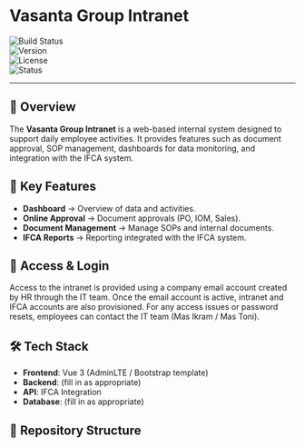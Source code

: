 # Vasanta Group Intranet  

![Build Status](https://img.shields.io/badge/build-passing-brightgreen)  
![Version](https://img.shields.io/badge/version-1.0.0-blue)  
![License](https://img.shields.io/badge/license-Private-red)  
![Status](https://img.shields.io/badge/status-internal-lightgrey)  

---

## 📌 Overview
The **Vasanta Group Intranet** is a web-based internal system designed to support daily employee activities. It provides features such as document approval, SOP management, dashboards for data monitoring, and integration with the IFCA system.

## 🚀 Key Features
- **Dashboard** → Overview of data and activities.  
- **Online Approval** → Document approvals (PO, IOM, Sales).  
- **Document Management** → Manage SOPs and internal documents.  
- **IFCA Reports** → Reporting integrated with the IFCA system.  

## 🔐 Access & Login
Access to the intranet is provided using a company email account created by HR through the IT team. Once the email account is active, intranet and IFCA accounts are also provisioned. For any access issues or password resets, employees can contact the IT team (Mas Ikram / Mas Toni).  

## 🛠️ Tech Stack
- **Frontend**: Vue 3 (AdminLTE / Bootstrap template)  
- **Backend**: (fill in as appropriate)  
- **API**: IFCA Integration  
- **Database**: (fill in as appropriate)  

## 📂 Repository Structure

